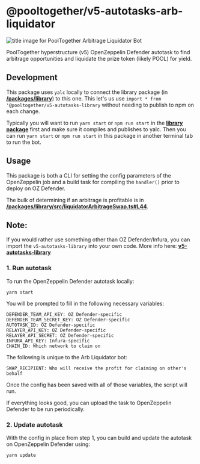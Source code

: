 # @pooltogether/v5-autotasks-arb-liquidator

![title image for PoolTogether Arbitrage Liquidator Bot](https://github.com/pooltogether/v5-autotasks/raw/main/packages/arb-liquidator/arb-liquidator-img.png "title image for PoolTogether Arbitrage Liquidator Bot")

PoolTogether hyperstructure (v5) OpenZeppelin Defender autotask to find arbitrage opportunities and liquidate the prize token (likely POOL) for yield.

## Development

This package uses `yalc` locally to connect the library package (in **[/packages/library](../library)**) to this one. This let's us use `import * from '@pooltogether/v5-autotasks-library` without needing to publish to npm on each change.

Typically you will want to run `yarn start` or `npm run start` in the **[library package](../library)** first and make sure it compiles and publishes to yalc. Then you can run `yarn start` or `npm run start` in this package in another terminal tab to run the bot.

## Usage

This package is both a CLI for setting the config parameters of the OpenZeppelin job and a build task for compiling the `handler()` prior to deploy on OZ Defender.

The bulk of determining if an arbitrage is profitable is in **[/packages/library/src/liquidatorArbitrageSwap.ts#L44](../library)**.

## Note:

If you would rather use something other than OZ Defender/Infura, you can import the `v5-autotasks-library` into your own code. More info here: **[v5-autotasks-library](../library#usage)**

### 1. Run autotask

To run the OpenZeppelin Defender autotask locally:

```
yarn start
```

You will be prompted to fill in the following necessary variables:

```
DEFENDER_TEAM_API_KEY: OZ Defender-specific
DEFENDER_TEAM_SECRET_KEY: OZ Defender-specific
AUTOTASK_ID: OZ Defender-specific
RELAYER_API_KEY: OZ Defender-specific
RELAYER_API_SECRET: OZ Defender-specific
INFURA_API_KEY: Infura-specific
CHAIN_ID: Which network to claim on
```

The following is unique to the Arb Liquidator bot:

```
SWAP_RECIPIENT: Who will receive the profit for claiming on other's behalf
```

Once the config has been saved with all of those variables, the script will run.

If everything looks good, you can upload the task to OpenZeppelin Defender to be run periodically.

### 2. Update autotask

With the config in place from step 1, you can build and update the autotask on OpenZeppelin Defender using:

```
yarn update
```
